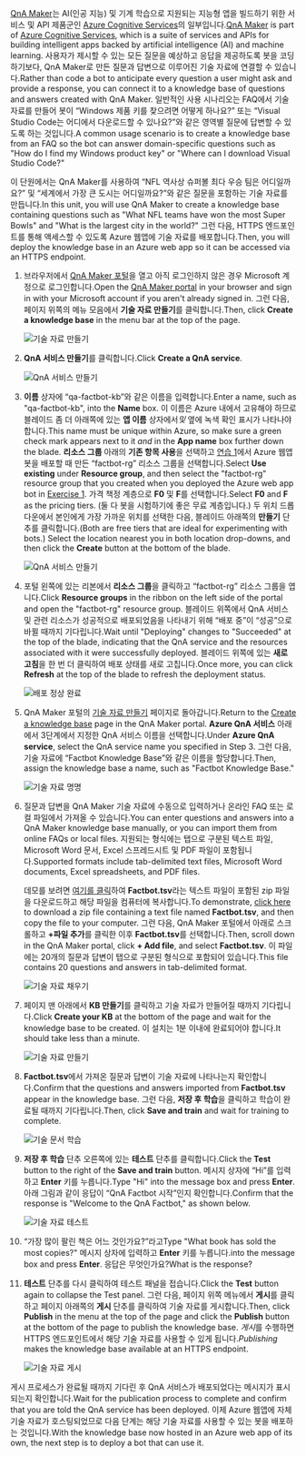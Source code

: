 
<span data-ttu-id="15722-101">[QnA Maker](https://www.qnamaker.ai/)는 AI(인공 지능) 및 기계 학습으로 지원되는 지능형 앱을 빌드하기 위한 서비스 및 API 제품군인 [Azure Cognitive Services](https://www.microsoft.com/cognitive-services/)의 일부입니다.</span><span class="sxs-lookup"><span data-stu-id="15722-101">[QnA Maker](https://www.qnamaker.ai/) is part of [Azure Cognitive Services](https://www.microsoft.com/cognitive-services/), which is a suite of services and APIs for building intelligent apps backed by artificial intelligence (AI) and machine learning.</span></span> <span data-ttu-id="15722-102">사용자가 제시할 수 있는 모든 질문을 예상하고 응답을 제공하도록 봇을 코딩하기보다, QnA Maker로 만든 질문과 답변으로 이루어진 기술 자료에 연결할 수 있습니다.</span><span class="sxs-lookup"><span data-stu-id="15722-102">Rather than code a bot to anticipate every question a user might ask and provide a response, you can connect it to a knowledge base of questions and answers created with QnA Maker.</span></span> <span data-ttu-id="15722-103">일반적인 사용 시나리오는 FAQ에서 기술 자료를 만들어 봇이 “Windows 제품 키를 찾으려면 어떻게 하나요?” 또는 “Visual Studio Code는 어디에서 다운로드할 수 있나요?”와 같은 영역별 질문에 답변할 수 있도록 하는 것입니다.</span><span class="sxs-lookup"><span data-stu-id="15722-103">A common usage scenario is to create a knowledge base from an FAQ so the bot can answer domain-specific questions such as "How do I find my Windows product key" or "Where can I download Visual Studio Code?"</span></span>

<span data-ttu-id="15722-104">이 단원에서는 QnA Maker를 사용하여 “NFL 역사상 슈퍼볼 최다 우승 팀은 어디일까요?” 및 “세계에서 가장 큰 도시는 어디일까요?”와 같은 질문을 포함하는 기술 자료를 만듭니다.</span><span class="sxs-lookup"><span data-stu-id="15722-104">In this unit, you will use QnA Maker to create a knowledge base containing questions such as "What NFL teams have won the most Super Bowls" and "What is the largest city in the world?"</span></span> <span data-ttu-id="15722-105">그런 다음, HTTPS 엔드포인트를 통해 액세스할 수 있도록 Azure 웹앱에 기술 자료를 배포합니다.</span><span class="sxs-lookup"><span data-stu-id="15722-105">Then, you will deploy the knowledge base in an Azure web app so it can be accessed via an HTTPS endpoint.</span></span>

1. <span data-ttu-id="15722-106">브라우저에서 [QnA Maker 포털](https://www.qnamaker.ai/)을 열고 아직 로그인하지 않은 경우 Microsoft 계정으로 로그인합니다.</span><span class="sxs-lookup"><span data-stu-id="15722-106">Open the [QnA Maker portal](https://www.qnamaker.ai/) in your browser and sign in with your Microsoft account if you aren't already signed in.</span></span> <span data-ttu-id="15722-107">그런 다음, 페이지 위쪽의 메뉴 모음에서 **기술 자료 만들기**를 클릭합니다.</span><span class="sxs-lookup"><span data-stu-id="15722-107">Then, click **Create a knowledge base** in the menu bar at the top of the page.</span></span>

    ![기술 자료 만들기](../media-draft/3-qna-new-kb.png)

1. <span data-ttu-id="15722-109">**QnA 서비스 만들기**를 클릭합니다.</span><span class="sxs-lookup"><span data-stu-id="15722-109">Click **Create a QnA service**.</span></span>

    ![QnA 서비스 만들기](../media-draft/3-create-kb-1.png)

1. <span data-ttu-id="15722-111">**이름** 상자에 “qa-factbot-kb”와 같은 이름을 입력합니다.</span><span class="sxs-lookup"><span data-stu-id="15722-111">Enter a name, such as "qa-factbot-kb", into the **Name** box.</span></span> <span data-ttu-id="15722-112">이 이름은 Azure 내에서 고유해야 하므로 블레이드 좀 더 아래쪽에 있는 **앱 이름** 상자에서*및* 옆에 녹색 확인 표시가 나타나야 합니다.</span><span class="sxs-lookup"><span data-stu-id="15722-112">This name must be unique within Azure, so make sure a green check mark appears next to it *and* in the **App name** box further down the blade.</span></span> <span data-ttu-id="15722-113">**리소스 그룹** 아래의 **기존 항목 사용**을 선택하고 [연습 1](#Exercise1)에서 Azure 웹앱 봇을 배포할 때 만든 “factbot-rg” 리소스 그룹을 선택합니다.</span><span class="sxs-lookup"><span data-stu-id="15722-113">Select **Use existing** under **Resource group**, and then select the "factbot-rg" resource group that you created when you deployed the Azure web app bot in [Exercise 1](#Exercise1).</span></span> <span data-ttu-id="15722-114">가격 책정 계층으로 **F0** 및 **F**를 선택합니다.</span><span class="sxs-lookup"><span data-stu-id="15722-114">Select **F0** and **F** as the pricing tiers.</span></span> <span data-ttu-id="15722-115">(둘 다 봇을 시험하기에 좋은 무료 계층입니다.) 두 위치 드롭다운에서 본인에게 가장 가까운 위치를 선택한 다음, 블레이드 아래쪽의 **만들기** 단추를 클릭합니다.</span><span class="sxs-lookup"><span data-stu-id="15722-115">(Both are free tiers that are ideal for experimenting with bots.) Select the location nearest you in both location drop-downs, and then click the **Create** button at the bottom of the blade.</span></span>

    ![QnA 서비스 만들기](../media-draft/3-new-qna-maker-service.png)

1. <span data-ttu-id="15722-117">포털 왼쪽에 있는 리본에서 **리소스 그룹**을 클릭하고 “factbot-rg” 리소스 그룹을 엽니다.</span><span class="sxs-lookup"><span data-stu-id="15722-117">Click **Resource groups** in the ribbon on the left side of the portal and open the "factbot-rg" resource group.</span></span> <span data-ttu-id="15722-118">블레이드 위쪽에서 QnA 서비스 및 관련 리소스가 성공적으로 배포되었음을 나타내기 위해 “배포 중”이 “성공”으로 바뀔 때까지 기다립니다.</span><span class="sxs-lookup"><span data-stu-id="15722-118">Wait until "Deploying" changes to "Succeeded" at the top of the blade, indicating that the QnA service and the resources associated with it were successfully deployed.</span></span> <span data-ttu-id="15722-119">블레이드 위쪽에 있는 **새로 고침**을 한 번 더 클릭하여 배포 상태를 새로 고칩니다.</span><span class="sxs-lookup"><span data-stu-id="15722-119">Once more, you can click **Refresh** at the top of the blade to refresh the deployment status.</span></span>

    ![배포 정상 완료](../media-draft/3-resource-group-master-2.png)

1. <span data-ttu-id="15722-121">QnA Maker 포털의 [기술 자료 만들기](https://www.qnamaker.ai/Create) 페이지로 돌아갑니다.</span><span class="sxs-lookup"><span data-stu-id="15722-121">Return to the [Create a knowledge base](https://www.qnamaker.ai/Create) page in the QnA Maker portal.</span></span> <span data-ttu-id="15722-122">**Azure QnA 서비스** 아래에서 3단계에서 지정한 QnA 서비스 이름을 선택합니다.</span><span class="sxs-lookup"><span data-stu-id="15722-122">Under **Azure QnA service**, select the QnA service name you specified in Step 3.</span></span> <span data-ttu-id="15722-123">그런 다음, 기술 자료에 “Factbot Knowledge Base”와 같은 이름을 할당합니다.</span><span class="sxs-lookup"><span data-stu-id="15722-123">Then, assign the knowledge base a name, such as "Factbot Knowledge Base."</span></span>

    ![기술 자료 명명](../media-draft/3-create-kb-2-3.png)

1. <span data-ttu-id="15722-125">질문과 답변을 QnA Maker 기술 자료에 수동으로 입력하거나 온라인 FAQ 또는 로컬 파일에서 가져올 수 있습니다.</span><span class="sxs-lookup"><span data-stu-id="15722-125">You can enter questions and answers into a QnA Maker knowledge base manually, or you can import them from online FAQs or local files.</span></span> <span data-ttu-id="15722-126">지원되는 형식에는 탭으로 구분된 텍스트 파일, Microsoft Word 문서, Excel 스프레드시트 및 PDF 파일이 포함됩니다.</span><span class="sxs-lookup"><span data-stu-id="15722-126">Supported formats include tab-delimited text files, Microsoft Word documents, Excel spreadsheets, and PDF files.</span></span>

    <span data-ttu-id="15722-127">데모를 보려면 [여기를 클릭](https://topcs.blob.core.windows.net/public/bots-resources.zip)하여 **Factbot.tsv**라는 텍스트 파일이 포함된 zip 파일을 다운로드하고 해당 파일을 컴퓨터에 복사합니다.</span><span class="sxs-lookup"><span data-stu-id="15722-127">To demonstrate, [click here](https://topcs.blob.core.windows.net/public/bots-resources.zip) to download a zip file containing a text file named **Factbot.tsv**, and then copy the file to your computer.</span></span> <span data-ttu-id="15722-128">그런 다음, QnA Maker 포털에서 아래로 스크롤하고 **+파일 추가**를 클릭한 이후 **Factbot.tsv**를 선택합니다.</span><span class="sxs-lookup"><span data-stu-id="15722-128">Then, scroll down in the QnA Maker portal, click **+ Add file**, and select **Factbot.tsv**.</span></span> <span data-ttu-id="15722-129">이 파일에는 20개의 질문과 답변이 탭으로 구분된 형식으로 포함되어 있습니다.</span><span class="sxs-lookup"><span data-stu-id="15722-129">This file contains 20 questions and answers in tab-delimited format.</span></span>

    ![기술 자료 채우기](../media-draft/3-create-kb-4.png)

1. <span data-ttu-id="15722-131">페이지 맨 아래에서 **KB 만들기**를 클릭하고 기술 자료가 만들어질 때까지 기다립니다.</span><span class="sxs-lookup"><span data-stu-id="15722-131">Click **Create your KB** at the bottom of the page and wait for the knowledge base to be created.</span></span> <span data-ttu-id="15722-132">이 설치는 1분 이내에 완료되어야 합니다.</span><span class="sxs-lookup"><span data-stu-id="15722-132">It should take less than a minute.</span></span>

    ![기술 자료 만들기](../media-draft/3-create-kb-5.png)

1. <span data-ttu-id="15722-134">**Factbot.tsv**에서 가져온 질문과 답변이 기술 자료에 나타나는지 확인합니다.</span><span class="sxs-lookup"><span data-stu-id="15722-134">Confirm that the questions and answers imported from **Factbot.tsv** appear in the knowledge base.</span></span> <span data-ttu-id="15722-135">그런 다음, **저장 후 학습**을 클릭하고 학습이 완료될 때까지 기다립니다.</span><span class="sxs-lookup"><span data-stu-id="15722-135">Then, click **Save and train** and wait for training to complete.</span></span>

    ![기술 문서 학습](../media-draft/3-save-and-train.png)

1. <span data-ttu-id="15722-137">**저장 후 학습** 단추 오른쪽에 있는 **테스트** 단추를 클릭합니다.</span><span class="sxs-lookup"><span data-stu-id="15722-137">Click the **Test** button to the right of the **Save and train** button.</span></span> <span data-ttu-id="15722-138">메시지 상자에 “Hi”를 입력하고 **Enter** 키를 누릅니다.</span><span class="sxs-lookup"><span data-stu-id="15722-138">Type "Hi" into the message box and press **Enter**.</span></span> <span data-ttu-id="15722-139">아래 그림과 같이 응답이 “QnA Factbot 시작”인지 확인합니다.</span><span class="sxs-lookup"><span data-stu-id="15722-139">Confirm that the response is "Welcome to the QnA Factbot," as shown below.</span></span>

    ![기술 자료 테스트](../media-draft/3-test-kb.png)

1. <span data-ttu-id="15722-141">“가장 많이 팔린 책은 어느 것인가요?”라고</span><span class="sxs-lookup"><span data-stu-id="15722-141">Type "What book has sold the most copies?"</span></span> <span data-ttu-id="15722-142">메시지 상자에 입력하고 **Enter** 키를 누릅니다.</span><span class="sxs-lookup"><span data-stu-id="15722-142">into the message box and press **Enter**.</span></span> <span data-ttu-id="15722-143">응답은 무엇인가요?</span><span class="sxs-lookup"><span data-stu-id="15722-143">What is the response?</span></span>

1. <span data-ttu-id="15722-144">**테스트** 단추를 다시 클릭하여 테스트 패널을 접습니다.</span><span class="sxs-lookup"><span data-stu-id="15722-144">Click the **Test** button again to collapse the Test panel.</span></span> <span data-ttu-id="15722-145">그런 다음, 페이지 위쪽 메뉴에서 **게시**를 클릭하고 페이지 아래쪽의 **게시** 단추를 클릭하여 기술 자료를 게시합니다.</span><span class="sxs-lookup"><span data-stu-id="15722-145">Then, click **Publish** in the menu at the top of the page and click the **Publish** button at the bottom of the page to publish the knowledge base.</span></span> <span data-ttu-id="15722-146">*게시*를 수행하면 HTTPS 엔드포인트에서 해당 기술 자료를 사용할 수 있게 됩니다.</span><span class="sxs-lookup"><span data-stu-id="15722-146">*Publishing* makes the knowledge base available at an HTTPS endpoint.</span></span>

    ![기술 자료 게시](../media-draft/3-publish-kb.png)

<span data-ttu-id="15722-148">게시 프로세스가 완료될 때까지 기다린 후 QnA 서비스가 배포되었다는 메시지가 표시되는지 확인합니다.</span><span class="sxs-lookup"><span data-stu-id="15722-148">Wait for the publication process to complete and confirm that you are told the QnA service has been deployed.</span></span> <span data-ttu-id="15722-149">이제 Azure 웹앱에 자체 기술 자료가 호스팅되었므로 다음 단계는 해당 기술 자료를 사용할 수 있는 봇을 배포하는 것입니다.</span><span class="sxs-lookup"><span data-stu-id="15722-149">With the knowledge base now hosted in an Azure web app of its own, the next step is to deploy a bot that can use it.</span></span>